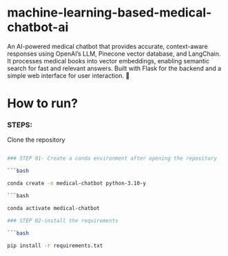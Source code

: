 # machine-learning-based-medical-chatbot-ai
An AI-powered medical chatbot that provides accurate, context-aware responses using OpenAI’s LLM, Pinecone vector database, and LangChain. It processes medical books into vector embeddings, enabling semantic search for fast and relevant answers. Built with Flask for the backend and a simple web interface for user interaction. 🚀


# How to run?

### STEPS:

Clone the repository

```bash

### STEP 01- Create a conda environment after opening the repository

```bash

conda create -n medical-chatbot python-3.10-y

```bash

conda activate medical-chatbot

### STEP 02-install the requirements

```bash

pip install -r requirements.txt